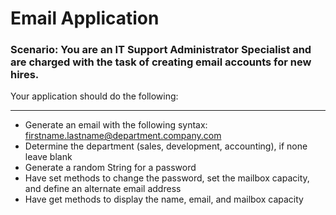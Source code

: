 # Email Application

### Scenario: You are an IT Support Administrator Specialist and are charged with the task of creating email accounts for new hires.

Your application should do the following:

---

* Generate an email with the following syntax: firstname.lastname@department.company.com
* Determine the department (sales, development, accounting), if none leave blank
* Generate a random String for a password
* Have set methods to change the password, set the mailbox capacity, and define an alternate email address
* Have get methods to display the name, email, and mailbox capacity